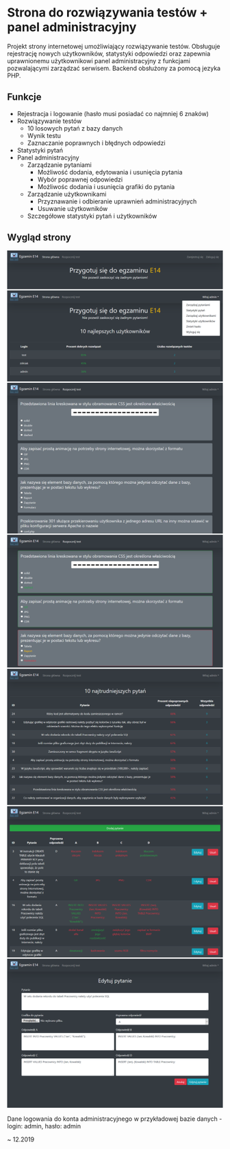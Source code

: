 # Strona do rozwiązywania testów + panel administracyjny
Projekt strony internetowej umożliwiający rozwiązywanie testów. Obsługuje rejestrację nowych użytkowników, statystyki odpowiedzi oraz zapewnia uprawnionemu użytkownikowi panel administracyjny z funkcjami pozwalającymi zarządzać serwisem. Backend obsłużony za pomocą jezyka PHP.
## Funkcje
- Rejestracja i logowanie (hasło musi posiadać co najmniej 6 znaków)
- Rozwiązywanie testów
  - 10 losowych pytań z bazy danych
  - Wynik testu
  - Zaznaczanie poprawnych i błędnych odpowiedzi
- Statystyki pytań
- Panel administracyjny
  - Zarządzanie pytaniami
    - Możliwość dodania, edytowania i usunięcia pytania
    - Wybór poprawnej odpowiedzi
    - Możliwośc dodania i usunięcia grafiki do pytania
  - Zarządzanie użytkownikami
    - Przyznawanie i odbieranie uprawnień administracyjnych
    - Usuwanie użytkowników
  - Szczegółowe statystyki pytań i użytkowników
## Wygląd strony
![Strona główna](screens/screen1.png)
![Użytkownicy](screens/screen2.png)
![Test](screens/screen3.png)
![Wynik testu](screens/screen4.png)
![Statystyki pytań](screens/screen5.png)
![Zarządzanie pytaniami](screens/screen6.png)
![Edycja pytania](screens/screen7.png)

Dane logowania do konta administracyjnego w przykładowej bazie danych - login: admin, hasło: admin

~ 12.2019
